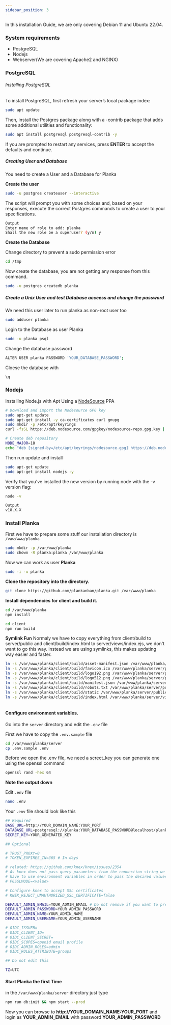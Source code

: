 ```yaml
---
sidebar_position: 3
---
```

In this installation Guide, we are only covering Debian 11 and Ubuntu 22.04.

### System requirements
 + PostgreSQL
 + Nodejs
 + Webserver(We are covering Apache2 and NGINX)



### PostgreSQL
###### Installing PostgreSQL

To install PostgreSQL, first refresh your server’s local package index:
```bash
sudo apt update
```

Then, install the Postgres package along with a -contrib package that adds some additional utilities and functionality:


```bash
sudo apt install postgresql postgresql-contrib -y
```

If you are prompted to restart any services, press **ENTER** to accept the defaults and continue.

##### Creating User and Database
You need to create a User and a Database for Planka

**Create the user**
```bash
sudo -u postgres createuser --interactive
```


The script will prompt you with some choices and, based on your responses, execute the correct Postgres commands to create a user to your specifications.

```bash
Output
Enter name of role to add: planka
Shall the new role be a superuser? (y/n) y
```



**Create the Database**

Change directory to prevent a sudo permission error 
```bash
cd /tmp
```

Now create the database, you are not getting any response from this command.
```bash
sudo -u postgres createdb planka
```



##### Create a Unix User and test Database acceess and change the password
We need this user later to run planka as non-root user too

```bash
sudo adduser planka
```


Login to the Database as user Planka 
```bash
sudo -u planka psql
```

Change the database password
```bash
ALTER USER planka PASSWORD 'YOUR_DATABASE_PASSWORD';
```

Cloese the database with

```bash
\q
```


### Nodejs
Installing Node.js with Apt Using a [NodeSource](https://github.com/nodesource/distributions#nodejs) PPA

```bash
# Download and import the Nodesource GPG key
sudo apt-get update
sudo apt-get install -y ca-certificates curl gnupg
sudo mkdir -p /etc/apt/keyrings
curl -fsSL https://deb.nodesource.com/gpgkey/nodesource-repo.gpg.key | sudo gpg --dearmor -o /etc/apt/keyrings/nodesource.gpg

# Create deb repository
NODE_MAJOR=18
echo "deb [signed-by=/etc/apt/keyrings/nodesource.gpg] https://deb.nodesource.com/node_$NODE_MAJOR.x nodistro main" | sudo tee /etc/apt/sources.list.d/nodesource.list
```

Then run update and install
```bash
sudo apt-get update
sudo apt-get install nodejs -y
```

Verify that you’ve installed the new version by running node with the -v version flag:
```bash
node -v
```
```bash
Output
v18.X.X
```

### Install Planka
First we have to prepare some stuff 
our installation directory is `/vaw/www/planka`
```bash
sudo mkdir -p /var/www/planka
sudo chown -R planka:planka /var/www/planka
```

Now we can work as user **Planka**

```bash
sudo -i -u planka
```

**Clone the repository into the directory.**
```bash
git clone https://github.com/plankanban/planka.git /var/www/planka
```



**Install dependencies for client and build it.**

```bash
cd /var/www/planka
npm install

cd client
npm run build
```

**Symlink Fun**
Normaly we have to copy everything from client/build to server/public and client/build/index.html to server/views/index.ejs, we don't want to go this way.
instead we are using symlinks, this makes updating way easier and faster.


```bash
ln -s /var/www/planka/client/build/asset-manifest.json /var/www/planka/server/public/asset-manifest.json
ln -s /var/www/planka/client/build/favicon.ico /var/www/planka/server/public/favicon.ico
ln -s /var/www/planka/client/build/logo192.png /var/www/planka/server/public/logo192.png
ln -s /var/www/planka/client/build/logo512.png /var/www/planka/server/public/logo512.png
ln -s /var/www/planka/client/build/manifest.json /var/www/planka/server/public/manifest.json
ln -s /var/www/planka/client/build/robots.txt /var/www/planka/server/public/robots.txt
ln -s /var/www/planka/client/build/static /var/www/planka/server/public/static
ln -s /var/www/planka/client/build/index.html /var/www/planka/server/views/index.ejs
```





```bash

```

#### Configure environment variables.
Go into the ``server`` directory and edit the ``.env`` file

First we have to copy the ``.env.sample`` file
```bash
cd /var/www/planka/server
cp .env.sample .env
```

Before we open the .env file, we need a screct_key 
you can generate one using the openssl command 

```bash
openssl rand -hex 64
```
**Note the output down**


Edit ``.env`` file
```bash
nano .env
```

Your ``.env`` file should look like this 

```bash
## Required
BASE_URL=http://YOUR_DOMAIN_NAME:YOUR_PORT
DATABASE_URL=postgresql://planka:YOUR_DATABASE_PASSWORD@localhost/planka
SECRET_KEY=YOUR_GENERATED_KEY

## Optional

# TRUST_PROXY=0
# TOKEN_EXPIRES_IN=365 # In days

# related: https://github.com/knex/knex/issues/2354
# As knex does not pass query parameters from the connection string we
# have to use environment variables in order to pass the desired values, e.g.
# PGSSLMODE=<value>

# Configure knex to accept SSL certificates
# KNEX_REJECT_UNAUTHORIZED_SSL_CERTIFICATE=false

DEFAULT_ADMIN_EMAIL=YOUR_ADMIN_EMAIL # Do not remove if you want to prevent this user from being edited/deleted
DEFAULT_ADMIN_PASSWORD=YOUR_ADMIN_PASSWORD
DEFAULT_ADMIN_NAME=YOUR_ADMIN_NAME
DEFAULT_ADMIN_USERNAME=YOUR_ADMIN_USERNAME

# OIDC_ISSUER=
# OIDC_CLIENT_ID=
# OIDC_CLIENT_SECRET=
# OIDC_SCOPES=openid email profile
# OIDC_ADMIN_ROLES=admin
# OIDC_ROLES_ATTRIBUTE=groups

## Do not edit this

TZ=UTC
```



#### Start Planka the first Time
in the ``/var/www/planka/server`` directory just type 

```bash
npm run db:init && npm start --prod
```

Now you can browse to **http://YOUR_DOMAIN_NAME:YOUR_PORT** and login as **YOUR_ADMIN_EMAIL** with password **YOUR_ADMIN_PASSWORD**
